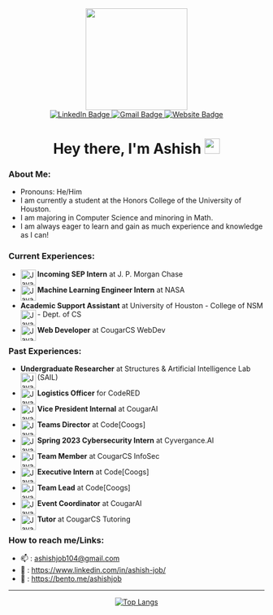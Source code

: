 <div id="header" align="center">
  <img src="https://media.giphy.com/media/jdPMeyv9rn0hZHh8n9/giphy.gif" width="200"/>
</div>
<div id="badges" align="center">
   <a href="https://www.linkedin.com/in/ashish-job/" target="_blank">
    <img src="https://img.shields.io/badge/LinkedIn-blue?style=for-the-badge&logo=linkedin&logoColor=white" alt="LinkedIn Badge"/>
  </a>
  <a href="https://ashishjob104@gmail.com">
    <img src="https://img.shields.io/badge/Gmail-red?logo=gmail&logoColor=white&style=for-the-badge" alt="Gmail Badge"/>
  </a>
 <a href="https://www.ashishjob.com/" target="_blank">
  <img src="https://img.shields.io/badge/%20Website-lightgreen?style=for-the-badge&logo=googlechrome&logoColor=gray" alt="Website Badge"/>
</a>

</div>
<div id="profileviews" align="center">
  <img src="https://komarev.com/ghpvc/?username=Ashishjob&style=flat-square&color=blue" alt=""/>
</div>
<h1 align="center">
  Hey there, I'm Ashish
  <img src="https://media.giphy.com/media/hvRJCLFzcasrR4ia7z/giphy.gif" width="30px"/>
</h1>

### About Me:
- Pronouns: He/Him
- I am currently a student at the Honors College of the University of Houston.  
- I am majoring in Computer Science and minoring in Math.  
- I am always eager to learn and gain as much experience and knowledge as I can!  

### Current Experiences:

- **Incoming SEP Intern** at J. P. Morgan Chase <img align="left" alt="Java" width="30px" src="https://github.com/Ashishjob/Ashishjob/assets/114624617/ba95851e-2e48-426e-aba2-40444d9893fc" />

- **Machine Learning Engineer Intern** at NASA <img align="left" alt="Java" width="30px" src="https://github.com/Ashishjob/Ashishjob/assets/114624617/a447e4fc-fbda-4d05-ae21-c9383789e77c" />

- **Academic Support Assistant** at University of Houston - College of NSM - Dept. of CS <img align="left" alt="Java" width="30px" src="https://github.com/Ashishjob/Ashishjob/assets/114624617/139f6c9e-cb55-480f-9866-d1c1416cb911" />

- **Web Developer** at CougarCS WebDev <img align="left" alt="Java" width="30px" src="https://github.com/Ashishjob/Ashishjob/assets/114624617/d98492fa-f95b-44b2-9637-0da34d722c06" />


### Past Experiences:

- **Undergraduate Researcher** at Structures & Artificial Intelligence Lab (SAIL) <img align="left" alt="Java" width="30px" src="https://github.com/Ashishjob/Ashishjob/assets/114624617/e6ba724d-54e3-486a-8ac8-4bb3b1dc909e" />

- **Logistics Officer** for CodeRED <img align="left" alt="Java" width="30px" src="https://github.com/Ashishjob/Ashishjob/assets/114624617/7817a692-a007-4db8-a310-5fadca1dec53" />

- **Vice President Internal** at CougarAI <img align="left" alt="Java" width="30px" src="https://github.com/Ashishjob/Ashishjob/assets/114624617/21e00dda-aae5-465f-97e6-bab93faf0bbc" />

- **Teams Director** at Code[Coogs] <img align="left" alt="Java" width="30px" src="https://github.com/Ashishjob/Ashishjob/assets/114624617/8c0783b9-62ea-482e-b08e-de75c6dd9417" />

- **Spring 2023 Cybersecurity Intern** at Cyvergance.AI <img align="left" alt="Java" width="30px" src="https://github.com/Ashishjob/Ashishjob/assets/114624617/54f9548f-3b07-4444-98d7-8e8f3ceae8a4" />

- **Team Member** at CougarCS InfoSec <img align="left" alt="Java" width="30px" src="https://github.com/Ashishjob/Ashishjob/assets/114624617/d98492fa-f95b-44b2-9637-0da34d722c06" />

- **Executive Intern** at Code[Coogs] <img align="left" alt="Java" width="30px" src="https://github.com/Ashishjob/Ashishjob/assets/114624617/8c0783b9-62ea-482e-b08e-de75c6dd9417" />

- **Team Lead** at Code[Coogs] <img align="left" alt="Java" width="30px" src="https://github.com/Ashishjob/Ashishjob/assets/114624617/8c0783b9-62ea-482e-b08e-de75c6dd9417" />

- **Event Coordinator** at CougarAI <img align="left" alt="Java" width="30px" src="https://github.com/Ashishjob/Ashishjob/assets/114624617/21e00dda-aae5-465f-97e6-bab93faf0bbc" />

- **Tutor** at CougarCS Tutoring <img align="left" alt="Java" width="30px" src="https://github.com/Ashishjob/Ashishjob/assets/114624617/d98492fa-f95b-44b2-9637-0da34d722c06" />

### How to reach me/Links:
- :mailbox: : ashishjob104@gmail.com
- :link: : https://www.linkedin.com/in/ashish-job/
- 🍱   :  https://bento.me/ashishjob

-------------------------------------------------------

<!-- [![GitHub Streak](http://github-readme-streak-stats.herokuapp.com?user=Ashishjob&theme=dark&background=000000)](https://git.io/streak-stats) -->



<div align = "center" >
<!--   <img src="![Ashish's GitHub stats](https://github-readme-stats.vercel.app/api?username=Ashishjob&theme=dark&show_icons=true)"/> -->
<div>

[![Top Langs](https://github-readme-stats.vercel.app/api/top-langs/?username=Ashishjob&layout=compact&theme=vision-friendly-dark)](https://github.com/Ashishjob/github-readme-stats)

